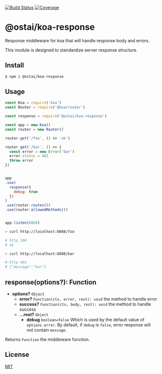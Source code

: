 [![Build Status](https://travis-ci.org/kaelzhang/ostai-koa-response.svg?branch=master)](https://travis-ci.org/kaelzhang/ostai-koa-response)
[![Coverage](https://codecov.io/gh/kaelzhang/ostai-koa-response/branch/master/graph/badge.svg)](https://codecov.io/gh/kaelzhang/ostai-koa-response)
<!-- optional appveyor tst
[![Windows Build Status](https://ci.appveyor.com/api/projects/status/github/kaelzhang/ostai-koa-response?branch=master&svg=true)](https://ci.appveyor.com/project/kaelzhang/ostai-koa-response)
-->
<!-- optional npm version
[![NPM version](https://badge.fury.io/js/@ostai/koa-response.svg)](http://badge.fury.io/js/@ostai/koa-response)
-->
<!-- optional npm downloads
[![npm module downloads per month](http://img.shields.io/npm/dm/@ostai/koa-response.svg)](https://www.npmjs.org/package/@ostai/koa-response)
-->
<!-- optional dependency status
[![Dependency Status](https://david-dm.org/kaelzhang/ostai-koa-response.svg)](https://david-dm.org/kaelzhang/ostai-koa-response)
-->

# @ostai/koa-response

Response middleware for koa that will handle response body and errors.

This module is designed to standardize server response structure.

## Install

```sh
$ npm i @ostai/koa-response
```

## Usage

```js
const Koa = require('koa')
const Router = require('@koa/router')

const response = require('@ostai/koa-response')

const app = new Koa()
const router = new Router()

router.get('/foo', () => 'ok')

router.get('/bar', () => {
  const error = new Error('bar')
  error.status = 401
  throw error
})


app
.use(
  response({
    debug: true
  })
)
.use(router.routes())
.use(router.allowedMethods())


app.listen(8888)
```

```sh
> curl http://localhost:8888/foo

# http 200
# ok
```

```sh
> curl http://localhost:8888/bar

# http 401
# {"message":"bar"}
```

## response(options?): Function

- **options?** `Object`
  - **error?** `Function(ctx, error, rest): void` the method to handle error
  - **success?** `Function(ctx, body, rest): void` the method to handle success
  - **...rest?** `Object`
    - **debug** `boolean=false` Which is used by the default value of `options.error`. By default, if `debug` is `false`, error response will not contain `message`.

Returns `Function` the middleware function.

## License

[MIT](LICENSE)
